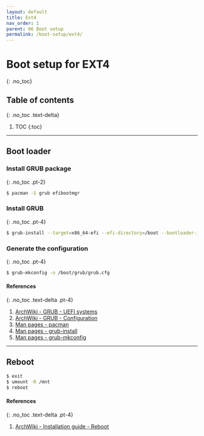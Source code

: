 ```yaml
---
layout: default
title: Ext4
nav_order: 1
parent: 06 Boot setup
permalink: /boot-setup/ext4/
---
```


# Boot setup for EXT4
{: .no_toc}

## Table of contents
{: .no_toc .text-delta}

1. TOC
{:toc}

---

## Boot loader

### Install GRUB package
{: .no_toc .pt-2}

```bash
$ pacman -S grub efibootmgr
```

### Install GRUB
{: .no_toc .pt-4}

```bash
$ grub-install --target=x86_64-efi --efi-directory=/boot --bootloader-id=GRUB --recheck
```

### Generate the configuration
{: .no_toc .pt-4}

```bash
$ grub-mkconfig -o /boot/grub/grub.cfg
```

#### References
{: .no_toc .text-delta .pt-4}

1. [ArchWiki - GRUB - UEFI systems](https://wiki.archlinux.org/index.php/GRUB#UEFI_systems)
1. [ArchWiki - GRUB - Configuration](https://wiki.archlinux.org/index.php/GRUB#Configuration)
1. [Man pages - pacman](https://jlk.fjfi.cvut.cz/arch/manpages/man/core/pacman/pacman.8.en)
1. [Man pages - grub-install](https://jlk.fjfi.cvut.cz/arch/manpages/man/core/grub/grub-install.8.en)
1. [Man pages - grub-mkconfig](https://jlk.fjfi.cvut.cz/arch/manpages/man/core/grub/grub-mkconfig.8.en)

---

## Reboot

```bash
$ exit
$ umount -R /mnt
$ reboot
```

#### References
{: .no_toc .text-delta .pt-4}

1. [ArchWiki - Installation guide - Reboot](https://wiki.archlinux.org/index.php/Installation_guide#Reboot)
